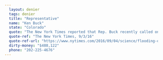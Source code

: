 ```yaml
---
  layout: denier
  tags: denier
  title: "Representative"
  name: "Ken Buck"
  state: "Colorado"
  quote: "The New York Times reported that Rep. Buck recently called one military proposal part of a “radical climate change agenda.”"
  quote-ref: "The New York Times, 9/3/16"
  quote-ref-url: "https://www.nytimes.com/2016/09/04/science/flooding-of-coast-caused-by-global-warming-has-already-begun.html?_r=0"
  dirty-money: "$488,122"
  phone: "202-225-4676"
---
```

